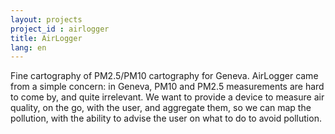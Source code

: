 ```yaml
---
layout: projects
project_id : airlogger
title: AirLogger
lang: en
---
```


Fine cartography of PM2.5/PM10 cartography for Geneva. AirLogger came from a simple concern: in Geneva, PM10 and PM2.5 measurements are hard to come by, and quite irrelevant. We want to provide a device to measure air quality, on the go, with the user, and aggregate them, so we can map the pollution, with the ability to advise the user on what to do to avoid pollution.

<!--more-->
